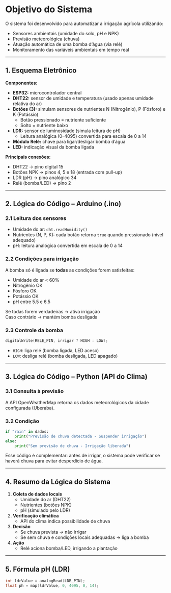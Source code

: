 # Objetivo do Sistema

O sistema foi desenvolvido para automatizar a irrigação agrícola utilizando:

- Sensores ambientais (umidade do solo, pH e NPK)
- Previsão meteorológica (chuva)
- Atuação automática de uma bomba d’água (via relé)
- Monitoramento das variáveis ambientais em tempo real

---

## 1. Esquema Eletrônico

**Componentes:**
- **ESP32:** microcontrolador central
- **DHT22:** sensor de umidade e temperatura (usado apenas umidade relativa do ar)
- **Botões (3):** simulam sensores de nutrientes N (Nitrogênio), P (Fósforo) e K (Potássio)
  - Botão pressionado = nutriente suficiente
  - Solto = nutriente baixo
- **LDR:** sensor de luminosidade (simula leitura de pH)
  - Leitura analógica (0–4095) convertida para escala de 0 a 14
- **Módulo Relé:** chave para ligar/desligar bomba d’água
- **LED:** indicação visual da bomba ligada

**Principais conexões:**
- DHT22 → pino digital 15
- Botões NPK → pinos 4, 5 e 18 (entrada com pull-up)
- LDR (pH) → pino analógico 34
- Relé (bomba/LED) → pino 2

---

## 2. Lógica do Código – Arduino (.ino)

### 2.1 Leitura dos sensores

- Umidade do ar: `dht.readHumidity()`
- Nutrientes (N, P, K): cada botão retorna `true` quando pressionado (nível adequado)
- pH: leitura analógica convertida em escala de 0 a 14

### 2.2 Condições para irrigação

A bomba só é ligada se **todas** as condições forem satisfeitas:
- Umidade do ar < 60%
- Nitrogênio OK
- Fósforo OK
- Potássio OK
- pH entre 5.5 e 6.5

Se todas forem verdadeiras → ativa irrigação  
Caso contrário → mantém bomba desligada

### 2.3 Controle da bomba

```cpp
digitalWrite(RELE_PIN, irrigar ? HIGH : LOW);
```
- `HIGH`: liga relé (bomba ligada, LED aceso)
- `LOW`: desliga relé (bomba desligada, LED apagado)

---

## 3. Lógica do Código – Python (API do Clima)

### 3.1 Consulta à previsão

A API OpenWeatherMap retorna os dados meteorológicos da cidade configurada (Uberaba).

### 3.2 Condição

```py
if "rain" in dados:
    print("Previsão de chuva detectada - Suspender irrigação")
else:
    print("Sem previsão de chuva - Irrigação liberada")
```

Esse código é complementar: antes de irrigar, o sistema pode verificar se haverá chuva para evitar desperdício de água.

---

## 4. Resumo da Lógica do Sistema

1. **Coleta de dados locais**
   - Umidade do ar (DHT22)
   - Nutrientes (botões NPK)
   - pH (simulado pelo LDR)
2. **Verificação climática**
   - API do clima indica possibilidade de chuva
3. **Decisão**
   - Se chuva prevista → não irrigar
   - Se sem chuva e condições locais adequadas → liga a bomba
4. **Ação**
   - Relé aciona bomba/LED, irrigando a plantação

---

## 5. Fórmula pH (LDR)

```cpp
int ldrValue = analogRead(LDR_PIN);
float ph = map(ldrValue, 0, 4095, 0, 14);
```
